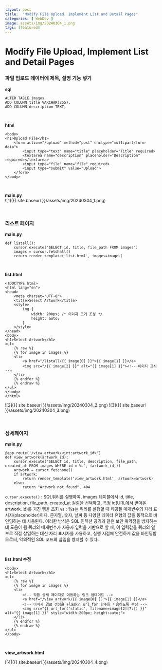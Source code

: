 ```yaml
---
layout: post
title:  "Modify File Upload, Implement List and Detail Pages"
categories: [ WebDev ]
image: assets/img/20240304_1.png
tags: [featured]
---
```

  
# Modify File Upload, Implement List and Detail Pages  
  
### 파일 업로드 데이터에 제목, 설명 기능 넣기  
  
**sql**  
~~~
ALTER TABLE images  
ADD COLUMN title VARCHAR(255),  
ADD COLUMN description TEXT;  
~~~

<br>

**html**  
~~~
<body>  
<h1>Upload File</h1>  
    <form action="/upload" method="post" enctype="multipart/form-data">  
        <input type="text" name="title" placeholder="Title" required>  
        <textarea name="description" placeholder="Description" required></textarea>  
        <input type="file" name="file" required>  
        <input type="submit" value="Upload">  
    </form>  
</body>  
~~~

<br>

**main.py**  
![1]({{ site.baseurl }}/assets/img/20240304_1.png)  

<br>

### 리스트 페이지  
**main.py**  
~~~
def listall():  
    cursor.execute("SELECT id, title, file_path FROM images")  
    images = cursor.fetchall()  
    return render_template('list.html', images=images)  
~~~

<br>

**list.html**  
~~~
<!DOCTYPE html>  
<html lang="en">  
<head>  
    <meta charset="UTF-8">  
    <title>Select Artwork</title>  
    <style>  
        img {  
            width: 200px; /* 이미지 크기 조정 */  
            height: auto;  
        }  
    </style>  
</head>  
<body>  
<h1>Select Artwork</h1>  
<ul>
    {% raw %}
    {% for image in images %}  
    <li>  
        <a href="/listall/{{ image[0] }}">{{ image[1] }}</a>  
        <img src="/{{ image[2] }}" alt="{{ image[1] }}"><!-- 이미지 표시 -->  
    </li>  
    {% endfor %}
    {% endraw %}  
</ul>  
</body>  
</html>  
~~~  

![2]({{ site.baseurl }}/assets/img/20240304_2.png)
![3]({{ site.baseurl }}/assets/img/20240304_3.png)

<br>

### 상세페이지  
  
**main.py**  
~~~
@app.route('/view_artwork/<int:artwork_id>')
def view_artwork(artwork_id):
    cursor.execute("SELECT id, title, description, file_path, created_at FROM images WHERE id = %s", (artwork_id,))
    artwork = cursor.fetchone()
    if artwork:
        return render_template('view_artwork.html', artwork=artwork)
    else:
        return "Artwork not found", 404
~~~

`cursor.execute()` : SQL쿼리를 실행하여, images 테이블에서 id, title, description, file_path, created_at 컬럼을 선택하고, 특정 id(URL에서 받아온 artwork_id)를 가진 행을 조회
`%s` : %s는 쿼리를 실행할 때 제공될 매개변수의 자리 표시자(placeholder)이다.
문자열, 숫자, 날짜 등 다양한 데이터 유형의 값을 동적으로 바인딩하는 데 사용된다.
이러한 방식은 SQL 인젝션 공격과 같은 보안 취약점을 방지하는 데 도움이 됨
쿼리의 매개변수가 사용자 입력을 기반으로 할 때, 이 입력값을 쿼리의 일부로 직접 삽입하는 대신 자리 표시자를 사용하고, 실행 시점에 안전하게 값을 바인딩함으로써, 악의적인 SQL 코드의 삽입을 방지할 수 있다.


<br>

**list.html 수정**
~~~
<body>
<h1>Select Artwork</h1>
<ul>
    {% raw %}
    {% for image in images %}
    <li>
        <!-- 작품 상세 페이지로 이동하는 링크 업데이트 -->
        <a href="/view_artwork/{{ image[0] }}">{{ image[1] }}</a>
        <!-- 이미지 경로 생성을 Flask의 url_for 함수를 사용하도록 수정 -->
        <img src="{{ url_for('static', filename=image[2][7:]) }}" alt="{{ image[1] }}" style="width:200px; height:auto;">
    </li>
    {% endfor %}
    {% endraw %}
</ul>
</body>
~~~

<br>

**view_artwork.html**  


![4]({{ site.baseurl }}/assets/img/20240304_4.png)


